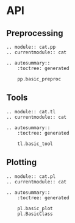 # API

## Preprocessing

```{eval-rst}
.. module:: cat.pp
.. currentmodule:: cat

.. autosummary::
    :toctree: generated

    pp.basic_preproc
```

## Tools

```{eval-rst}
.. module:: cat.tl
.. currentmodule:: cat

.. autosummary::
    :toctree: generated

    tl.basic_tool
```

## Plotting

```{eval-rst}
.. module:: cat.pl
.. currentmodule:: cat

.. autosummary::
    :toctree: generated

    pl.basic_plot
    pl.BasicClass
```
